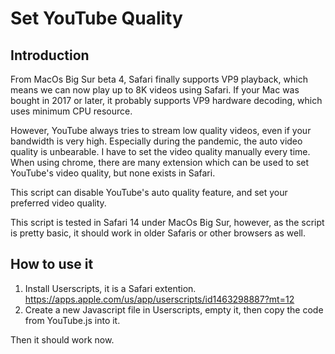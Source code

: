 # Set YouTube Quality
## Introduction

From MacOs Big Sur beta 4, Safari finally supports VP9 playback, which means we can now play up to 8K videos using Safari. If your Mac was bought in 2017 or later, it probably supports VP9 hardware decoding, which uses minimum CPU resource. 

However, YouTube always tries to stream low quality videos, even if your bandwidth is very high. Especially during the pandemic, the auto video quality is unbearable. I have to set the video quality manually every time. When using chrome, there are many extension which can be used to set YouTube's video quality, but none exists in Safari.

This script can disable YouTube's auto quality feature, and set your preferred video quality.

This script is tested in Safari 14 under MacOs Big Sur, however, as the script is pretty basic, it should work in older Safaris or other browsers as well.

## How to use it
1. Install Userscripts, it is a Safari extention.
https://apps.apple.com/us/app/userscripts/id1463298887?mt=12
2. Create a new Javascript file in Userscripts, empty it, then copy the code from YouTube.js into it.

Then it should work now.
